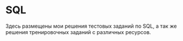 # SQL
Здесь размещены мои решения тестовых заданий по SQL, а так же решения тренировочных заданий с различных ресурсов. 
